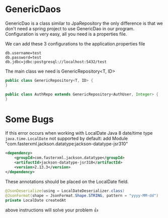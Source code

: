 # GenericDaos
GenericDao is a class similar to JpaRepository
the only difference is that we don't need a spring project to use GenericDao in our program. Configuration is very easy, all you need is a properties file.

We can add these 3 configurations to the application.properties file

```Properties
db.username=test
db.password=test
db.jdbc=jdbc:postgresql://localhost:5432/test
```

The main class we need is GenericRepository<T, ID>

```Java
public class GenericRepository<T, ID> {
}
```

```Java
public class AuthRepo extends GenericRepository<AuthUser, Integer> {
}
```

# Some Bugs

If this error occurs when working with LocalDate
Java 8 date/time type `java.time.LocalDate` not supported by default: add Module "com.fasterxml.jackson.datatype:jackson-datatype-jsr310"

```Xml
<dependency>
    <groupId>com.fasterxml.jackson.datatype</groupId>
    <artifactId>jackson-datatype-jsr310</artifactId>
    <version>2.13.3</version>
</dependency>
```

These annotations should be placed on the LocalDate field.

```Java
@JsonDeserialize(using = LocalDateDeserializer.class)
@JsonFormat(shape = JsonFormat.Shape.STRING, pattern = "yyyy-MM-dd")
private LocalDate createdAt
```
above instructions will solve your problem 👍
